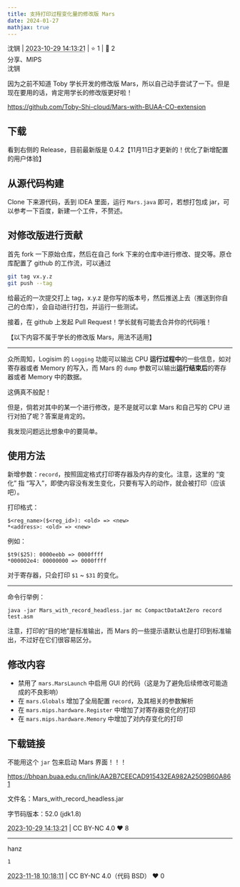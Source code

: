 ```yaml
---
title: 支持打印过程变化量的修改版 Mars
date: 2024-01-27
mathjax: true
---
```

<div class="post-info">
<span>沈锎</span>
|
<abbr title="2023-10-29T14:13:21.597193+08:00"><time datetime="2023-10-29T14:13:21.597193+08:00">2023-10-29 14:13:21</time></abbr>
|
<span>⭐️ 1</span>
|
<span>💬️ 2</span>
<br>
<span>分享、MIPS</span>
</div>

<div id="reply-4089" class="reply">
<div class="reply-header">
<span>沈锎</span>
</div>
<div class="reply-text">

因为之前不知道 Toby 学长开发的修改版 Mars，所以自己动手尝试了一下。但是现在要用的话，肯定用学长的修改版更好啦！

https://github.com/Toby-Shi-cloud/Mars-with-BUAA-CO-extension

## 下载

看到右侧的 Release，目前最新版是 0.4.2【11月11日才更新的！优化了新增配置的用户体验】

## 从源代码构建

Clone 下来源代码，丢到 IDEA 里面，运行 `Mars.java` 即可，若想打包成 jar，可以参考一下百度，新建一个工件，不赘述。

## 对修改版进行贡献

首先 fork 一下原始仓库，然后在自己 fork 下来的仓库中进行修改、提交等。原仓库配置了 github 的工作流，可以通过

```bash
git tag vx.y.z
git push --tag
```

给最近的一次提交打上 tag，x.y.z 是你写的版本号，然后推送上去（推送到你自己的仓库），会自动进行打包，并运行一些测试。

接着，在 github 上发起 Pull Request！学长就有可能去合并你的代码哦！

【以下内容不属于学长的修改版 Mars，用法不适用】

---

众所周知，Logisim 的 `Logging` 功能可以输出 CPU **运行过程中**的一些信息，如对寄存器或者 Memory 的写入，而 Mars 的 `dump` 参数可以输出**运行结束后**的寄存器或者 Memory 中的数据。

这俩真不般配！

但是，倘若对其中的某一个进行修改，是不是就可以拿 Mars 和自己写的 CPU 进行对拍了呢？答案是肯定的。

我发现问题远比想象中的要简单。

## 使用方法

新增参数：`record`，按照固定格式打印寄存器及内存的变化。注意，这里的 “变化” 指 “写入”，即使内容没有发生变化，只要有写入的动作，就会被打印（应该吧）。

打印格式：

```
$<reg_name>($<reg_id>): <old> => <new>
*<address>: <old> => <new>
```

例如：

```
$t9($25): 0000eebb => 0000ffff
*000002e4: 00000000 => 0000ffff
```

对于寄存器，只会打印 `$1` ~ `$31` 的变化。

---

命令行举例：

```
java -jar Mars_with_record_headless.jar mc CompactDataAtZero record test.asm
```

注意，打印的“目的地”是标准输出，而 Mars 的一些提示语默认也是打印到标准输出，不过好在它们很容易区分。

## 修改内容

- 禁用了 `mars.MarsLaunch` 中启用 GUI 的代码（这是为了避免后续修改可能造成的不良影响）
- 在 `mars.Globals` 增加了全局配置 `record`，及其相关的参数解析
- 在 `mars.mips.hardware.Register` 中增加了对寄存器变化的打印
- 在 `mars.mips.hardware.Memory` 中增加了对内存变化的打印

## 下载链接

不能用这个 `jar` 包来启动 Mars 界面！！！

https://bhpan.buaa.edu.cn/link/AA2B7CEECAD915432EA982A2509B60A861

文件名：Mars_with_record_headless.jar

字节码版本：52.0 (jdk1.8)

</div>
<div class="reply-footer">
<abbr title="2023-10-29T14:13:21.60318+08:00"><time datetime="2023-10-29T14:13:21.60318+08:00">2023-10-29 14:13:21</time></abbr>
|
<span>CC BY-NC 4.0</span>
<span class="reply-vote">❤️ 8</span>
</div>
</div>
<hr class="reply-separator">
<div id="reply-4488" class="reply">
<div class="reply-header">
<span>hanz</span>
</div>
<div class="reply-text">

	1

</div>
<div class="reply-footer">
<abbr title="2023-11-18T10:18:11.475079+08:00"><time datetime="2023-11-18T10:18:11.475079+08:00">2023-11-18 10:18:11</time></abbr>
|
<span>CC BY-NC 4.0（代码 BSD）</span>
<span class="reply-vote">❤️ 0</span>
</div>
</div>